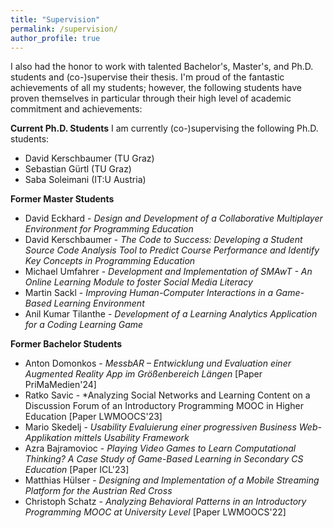 ```yaml
---
title: "Supervision"
permalink: /supervision/
author_profile: true
---
```


I also had the honor to work with talented Bachelor's, Master's, and Ph.D. students and (co-)supervise their thesis. I'm proud of the fantastic achievements of all my students; however, the following students have proven themselves in particular through their high level of academic commitment and achievements: 

**Current Ph.D. Students**
I am currently (co-)supervising the following Ph.D. students: 
- David Kerschbaumer (TU Graz) 
- Sebastian Gürtl (TU Graz) 
- Saba Soleimani (IT:U Austria)  

**Former Master Students**
- David Eckhard - *Design and Development of a Collaborative Multiplayer Environment for Programming Education*
- David Kerschbaumer - *The Code to Success: Developing a Student Source Code Analysis Tool to Predict Course Performance and Identify Key Concepts in Programming Education*
- Michael Umfahrer - *Development and Implementation of SMAwT - An Online Learning Module to foster Social Media Literacy*
- Martin Sackl - *Improving Human-Computer Interactions in a Game-Based Learning Environment*
- Anil Kumar Tilanthe - *Development of a Learning Analytics Application for a Coding Learning Game*

**Former Bachelor Students**
- Anton Domonkos - *MessbAR – Entwicklung und Evaluation einer Augmented Reality App im Größenbereich Längen* [Paper PriMaMedien'24]
- Ratko Savic - *Analyzing Social Networks and Learning Content on a Discussion Forum of an Introductory Programming MOOC in Higher Education [Paper LWMOOCS'23]
- Mario Skedelj - *Usability Evaluierung einer progressiven Business Web-Applikation mittels Usability Framework*
- Azra Bajramovioc - *Playing Video Games to Learn Computational Thinking? A Case Study of Game-Based Learning in Secondary CS Education* [Paper ICL'23]
- Matthias Hülser - *Designing and Implementation of a Mobile Streaming Platform for the Austrian Red Cross*
- Christoph Schatz - *Analyzing Behavioral Patterns in an Introductory Programming MOOC at University Level*  [Paper LWMOOCS'22]